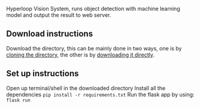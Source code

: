Hyperloop Vision System, runs object detection with machine learning model and output the result to web server.

## Download instructions
Download the directory, this can be mainly done in two ways, one is by [cloning the directory](https://docs.github.com/en/repositories/creating-and-managing-repositories/cloning-a-repository/), the other is by [downloading it directly](https://sites.northwestern.edu/researchcomputing/resources/downloading-from-github/).

## Set up instructions
Open up terminal/shell in the downloaded directory
Install all the dependencies
`pip install -r requirements.txt`
Run the flask app by using:
`flask run`